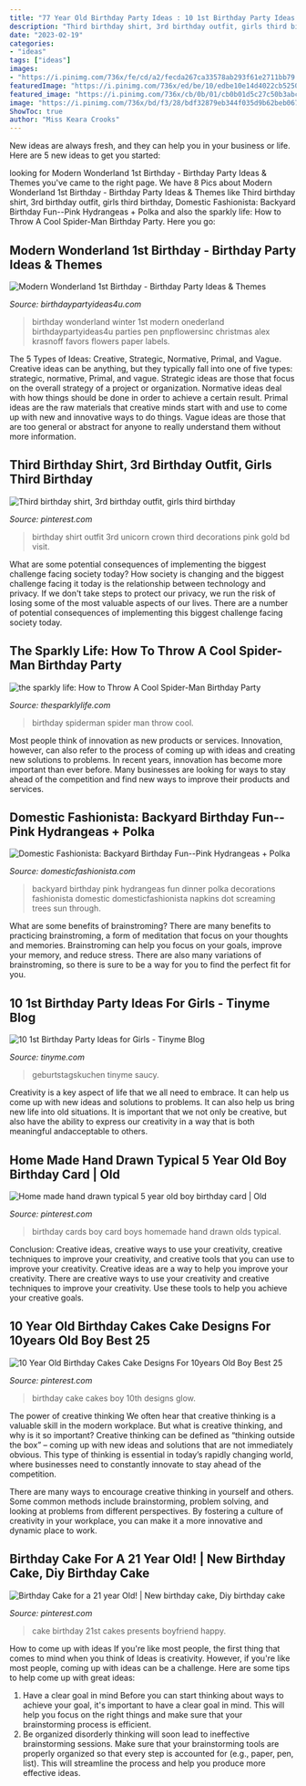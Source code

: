 ```yaml
---
title: "77 Year Old Birthday Party Ideas : 10 1st Birthday Party Ideas For Girls"
description: "Third birthday shirt, 3rd birthday outfit, girls third birthday"
date: "2023-02-19"
categories:
- "ideas"
tags: ["ideas"]
images:
- "https://i.pinimg.com/736x/fe/cd/a2/fecda267ca33578ab293f61e2711bb79.jpg"
featuredImage: "https://i.pinimg.com/736x/ed/be/10/edbe10e14d4022cb525013ca908a05bd--st-party-cake-party.jpg"
featured_image: "https://i.pinimg.com/736x/cb/0b/01/cb0b01d5c27c50b3abc4cb0b810d6cea---year-olds-old-boys.jpg"
image: "https://i.pinimg.com/736x/bd/f3/28/bdf32879eb344f035d9b62beb067560c.jpg"
ShowToc: true
author: "Miss Keara Crooks"
---
```



New ideas are always fresh, and they can help you in your business or life. Here are 5 new ideas to get you started: 

	

		
looking for Modern Wonderland 1st Birthday - Birthday Party Ideas &amp; Themes you've came to the right page. We have 8 Pics about Modern Wonderland 1st Birthday - Birthday Party Ideas &amp; Themes like Third birthday shirt, 3rd birthday outfit, girls third birthday, Domestic Fashionista: Backyard Birthday Fun--Pink Hydrangeas + Polka and also the sparkly life: How to Throw A Cool Spider-Man Birthday Party. Here you go:
		
    
## Modern Wonderland 1st Birthday - Birthday Party Ideas &amp; Themes

<img loading=lazy src="http://www.birthdaypartyideas4u.com/wp-content/uploads/2016/06/Modern-Wonderland-1st-Birthday-Labels.jpg" onerror="this.onerror=null;this.src='https://tse4.mm.bing.net/th?id=OIP.w83QATne0ExUALcuststAgHaLE&amp;pid=15.1';" alt="Modern Wonderland 1st Birthday - Birthday Party Ideas &amp; Themes">

_Source: birthdaypartyideas4u.com_

>birthday wonderland winter 1st modern onederland birthdaypartyideas4u parties pen pnpflowersinc christmas alex krasnoff favors flowers paper labels. 

	

The 5 Types of Ideas: Creative, Strategic, Normative, Primal, and Vague.
Creative ideas can be anything, but they typically fall into one of five types: strategic, normative, Primal, and vague. 
Strategic ideas are those that focus on the overall strategy of a project or organization. Normative ideas deal with how things should be done in order to achieve a certain result. Primal ideas are the raw materials that creative minds start with and use to come up with new and innovative ways to do things. Vague ideas are those that are too general or abstract for anyone to really understand them without more information.

    
## Third Birthday Shirt, 3rd Birthday Outfit, Girls Third Birthday

<img loading=lazy src="https://i.pinimg.com/736x/bd/f3/28/bdf32879eb344f035d9b62beb067560c.jpg" onerror="this.onerror=null;this.src='https://tse1.mm.bing.net/th?id=OIP.L6sx4LBa376aYhsdr1cZZwHaJ4&amp;pid=15.1';" alt="Third birthday shirt, 3rd birthday outfit, girls third birthday">

_Source: pinterest.com_

>birthday shirt outfit 3rd unicorn crown third decorations pink gold bd visit. 

	

What are some potential consequences of implementing the biggest challenge facing society today?
How society is changing and the biggest challenge facing it today is the relationship between technology and privacy. If we don't take steps to protect our privacy, we run the risk of losing some of the most valuable aspects of our lives. There are a number of potential consequences of implementing this biggest challenge facing society today.

    
## The Sparkly Life: How To Throw A Cool Spider-Man Birthday Party

<img loading=lazy src="https://1.bp.blogspot.com/-bkerTdHasjY/WYijQ-QSo7I/AAAAAAAAGew/MYl0FKCNv3E7f6B5DunbWWh-bUv_FnKIACLcBGAs/s1600/Spidermanbirthday-102.jpg" onerror="this.onerror=null;this.src='https://tse2.mm.bing.net/th?id=OIP.4TwCH13YHy6zvtP2kpVLSgHaE7&amp;pid=15.1';" alt="the sparkly life: How to Throw A Cool Spider-Man Birthday Party">

_Source: thesparklylife.com_

>birthday spiderman spider man throw cool. 

	

Most people think of innovation as new products or services. Innovation, however, can also refer to the process of coming up with ideas and creating new solutions to problems. In recent years, innovation has become more important than ever before. Many businesses are looking for ways to stay ahead of the competition and find new ways to improve their products and services.

    
## Domestic Fashionista: Backyard Birthday Fun--Pink Hydrangeas + Polka

<img loading=lazy src="https://3.bp.blogspot.com/-MEBYXNMIBOY/UeN1aNFWEAI/AAAAAAAAZRg/drRkl26uKaA/s1600/Pink+Backyard+Birthday+Party-15.jpg" onerror="this.onerror=null;this.src='https://tse3.mm.bing.net/th?id=OIP.XCNnuXaq-ReGKj5ouSU1_gHaLG&amp;pid=15.1';" alt="Domestic Fashionista: Backyard Birthday Fun--Pink Hydrangeas + Polka">

_Source: domesticfashionista.com_

>backyard birthday pink hydrangeas fun dinner polka decorations fashionista domestic domesticfashionista napkins dot screaming trees sun through. 

	

What are some benefits of brainstroming?
There are many benefits to practicing brainstroming, a form of meditation that focus on your thoughts and memories. Brainstroming can help you focus on your goals, improve your memory, and reduce stress. There are also many variations of brainstroming, so there is sure to be a way for you to find the perfect fit for you.

    
## 10 1st Birthday Party Ideas For Girls - Tinyme Blog

<img loading=lazy src="https://www.tinyme.com/blog/wp-content/uploads/10-first-birthday-party-ideas-for-girls/10-First-Birthday-Party-Ideas-for-Girls-1.jpg" onerror="this.onerror=null;this.src='https://tse1.mm.bing.net/th?id=OIP.hMO3h5LCsxsq32oOpHAVCwHaLG&amp;pid=15.1';" alt="10 1st Birthday Party Ideas for Girls - Tinyme Blog">

_Source: tinyme.com_

>geburtstagskuchen tinyme saucy. 

	

Creativity is a key aspect of life that we all need to embrace. It can help us come up with new ideas and solutions to problems. It can also help us bring new life into old situations. It is important that we not only be creative, but also have the ability to express our creativity in a way that is both meaningful andacceptable to others.

    
## Home Made Hand Drawn Typical 5 Year Old Boy Birthday Card | Old

<img loading=lazy src="https://i.pinimg.com/736x/cb/0b/01/cb0b01d5c27c50b3abc4cb0b810d6cea---year-olds-old-boys.jpg" onerror="this.onerror=null;this.src='https://tse2.mm.bing.net/th?id=OIP.rLdkKQMR7LHXE9rqDtF_swDgEs&amp;pid=15.1';" alt="Home made hand drawn typical 5 year old boy birthday card | Old">

_Source: pinterest.com_

>birthday cards boy card boys homemade hand drawn olds typical. 

	

Conclusion: Creative ideas, creative ways to use your creativity, creative techniques to improve your creativity, and creative tools that you can use to improve your creativity.
Creative ideas are a way to help you improve your creativity. There are creative ways to use your creativity and creative techniques to improve your creativity. Use these tools to help you achieve your creative goals.

    
## 10 Year Old Birthday Cakes Cake Designs For 10years Old Boy Best 25

<img loading=lazy src="https://i.pinimg.com/736x/fe/cd/a2/fecda267ca33578ab293f61e2711bb79.jpg" onerror="this.onerror=null;this.src='https://tse2.mm.bing.net/th?id=OIP.S9USc0K1N079IqmX08BocwHaLm&amp;pid=15.1';" alt="10 Year Old Birthday Cakes Cake Designs For 10years Old Boy Best 25">

_Source: pinterest.com_

>birthday cake cakes boy 10th designs glow. 

	

The power of creative thinking
We often hear that creative thinking is a valuable skill in the modern workplace. But what is creative thinking, and why is it so important?
Creative thinking can be defined as “thinking outside the box” – coming up with new ideas and solutions that are not immediately obvious. This type of thinking is essential in today’s rapidly changing world, where businesses need to constantly innovate to stay ahead of the competition.

There are many ways to encourage creative thinking in yourself and others. Some common methods include brainstorming, problem solving, and looking at problems from different perspectives. By fostering a culture of creativity in your workplace, you can make it a more innovative and dynamic place to work.

    
## Birthday Cake For A 21 Year Old! | New Birthday Cake, Diy Birthday Cake

<img loading=lazy src="https://i.pinimg.com/736x/ed/be/10/edbe10e14d4022cb525013ca908a05bd--st-party-cake-party.jpg" onerror="this.onerror=null;this.src='https://tse4.mm.bing.net/th?id=OIP.bL7RKAkeTYQjOmd_E3pZWADYEg&amp;pid=15.1';" alt="Birthday Cake for a 21 year Old! | New birthday cake, Diy birthday cake">

_Source: pinterest.com_

>cake birthday 21st cakes presents boyfriend happy. 

	

How to come up with ideas
If you're like most people, the first thing that comes to mind when you think of Ideas is creativity. However, if you're like most people, coming up with ideas can be a challenge. 
Here are some tips to help come up with great ideas: 
1. Have a clear goal in mind 
Before you can start thinking about ways to achieve your goal, it's important to have a clear goal in mind. This will help you focus on the right things and make sure that your brainstorming process is efficient. 
2. Be organized 
 disorderly thinking will soon lead to ineffective brainstorming sessions. Make sure that your brainstorming tools are properly organized so that every step is accounted for (e.g., paper, pen, list). This will streamline the process and help you produce more effective ideas. 

